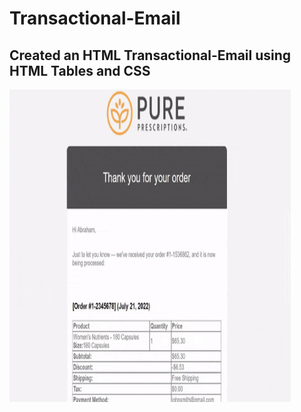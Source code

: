 # Transactional-Email

## Created an HTML Transactional-Email using HTML Tables and CSS

<img src='/temail.gif' width=450px height=500px alt='temail' />
